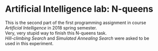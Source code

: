 # Artificial Intelligence lab: N-queens  
This is the second part of the first programming assignment in course *Artificial Intelligence* in 2018 spring semester.  
Very, very stupid way to finish this N-queens task.  
*Hill-climbing Search* and *Simulated Annealing Search* were asked to be used in this experiment.

